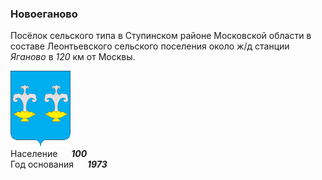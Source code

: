 <!--2023-09-07 00:03:14-->
### Новоеганово
Посёлок сельского типа в Ступинском районе Московской области в составе Леонтьевского сельского поселения около ж/д станции *Яганово*
в *120* км от Москвы. 

<img src="./Novoeganovo.gif" width="96px"><br>
Население &emsp; ***100*** &emsp;<br>
Год&nbsp;основания &emsp; ***1973***